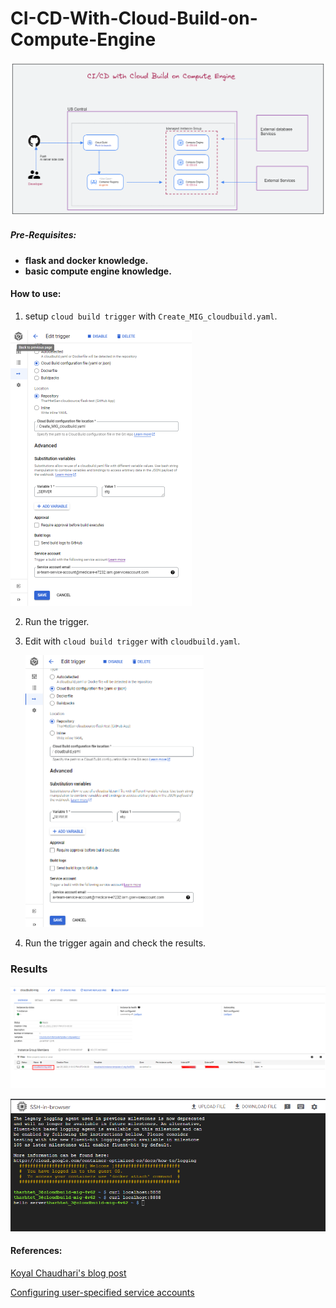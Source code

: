 # CI-CD-With-Cloud-Build-on-Compute-Engine

![](images/today3.png)

##### Pre-Requisites:

- **flask and docker knowledge.**
- **basic compute engine knowledge.**



#### **How to use:**

1. setup `cloud build trigger` with `Create_MIG_cloudbuild.yaml`.

<img src="images/today4.PNG" style="zoom:50%;" />

2. Run the trigger.

3. Edit with `cloud build trigger` with `cloudbuild.yaml`.

   <img src="images/today5.PNG" style="zoom:50%;" />



4. Run the trigger again and check the results.



### Results

![](images/today2.png)

![](images/today.png)





#### References:

[Koyal Chaudhari's blog post](https://blog.searce.com/ci-cd-with-cloud-build-on-compute-engine-451ccb7b8a1)

[Configuring user-specified service accounts](https://cloud.google.com/build/docs/securing-builds/configure-user-specified-service-accounts)